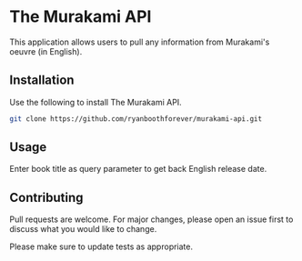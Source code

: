 # The Murakami API

This application allows users to pull any information from Murakami's oeuvre (in English).


## Installation

Use the following to install The Murakami API.

```bash
git clone https://github.com/ryanboothforever/murakami-api.git
```

## Usage

Enter book title as query parameter to get back English release date.


## Contributing
Pull requests are welcome. For major changes, please open an issue first to discuss what you would like to change.

Please make sure to update tests as appropriate.

